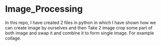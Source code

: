 # Image_Processing
In this repo, I have created 2 files in python in which I have shown how we can create image by ourselves and then  Take 2 image crop some part of both image and swap it and combine it to form single image. For example collage.
